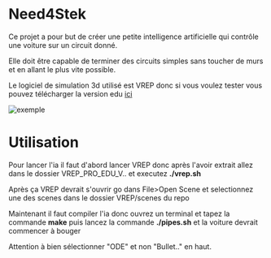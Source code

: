 # Need4Stek
Ce projet a pour but de créer une petite intelligence artificielle qui contrôle une voiture sur un circuit donné.

Elle doit être capable de terminer des circuits simples sans toucher de murs et en allant le plus vite possible.

Le logiciel de simulation 3d utilisé est VREP donc si vous voulez tester vous pouvez télécharger la version edu [ici](http://www.coppeliarobotics.com/downloads.html)

![exemple](https://image.prntscr.com/image/XTuXYcuSREyVTJskx5YCuA.png)

# Utilisation
Pour lancer l'ia il faut d'abord lancer VREP donc après l'avoir extrait allez dans le dossier VREP_PRO_EDU_V.. et executez **./vrep.sh**

Après ça VREP devrait s'ouvrir go dans File>Open Scene et selectionnez une des scenes dans le dossier VREP/scenes du repo 

Maintenant il faut compiler l'ia donc ouvrez un terminal et tapez la commande **make** puis lancez la commande **./pipes.sh** et la voiture devrait commencer à bouger

Attention à bien sélectionner "ODE" et non "Bullet.." en haut.
